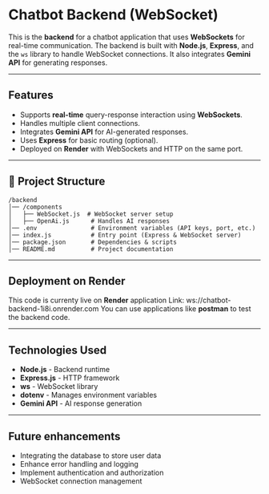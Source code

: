 # Chatbot Backend (WebSocket)

This is the **backend** for a chatbot application that uses **WebSockets** for real-time communication. The backend is built with **Node.js**, **Express**, and the `ws` library to handle WebSocket connections. It also integrates **Gemini API** for generating responses.

---

## Features
- Supports **real-time** query-response interaction using **WebSockets**.
- Handles multiple client connections.
- Integrates **Gemini API** for AI-generated responses.
- Uses **Express** for basic routing (optional).
- Deployed on **Render** with WebSockets and HTTP on the same port.

---

## 📂 Project Structure
```
/backend
│── /components
│   ├── WebSocket.js  # WebSocket server setup
│   ├── OpenAi.js      # Handles AI responses
│── .env               # Environment variables (API keys, port, etc.)
│── index.js           # Entry point (Express & WebSocket server)
│── package.json       # Dependencies & scripts
│── README.md          # Project documentation
```

---


##  Deployment on Render ##

This code is currenty live on **Render** application
Link: ws://chatbot-backend-1i8i.onrender.com
You can use applications like **postman** to test the backend code.

---


##  Technologies Used
- **Node.js** - Backend runtime
- **Express.js** - HTTP framework
- **ws** - WebSocket library
- **dotenv** - Manages environment variables
- **Gemini API** - AI response generation
---

## Future enhancements
- Integrating the database to store user data
- Enhance error handling and logging
- Implement authentication and authorization
- WebSocket connection management

